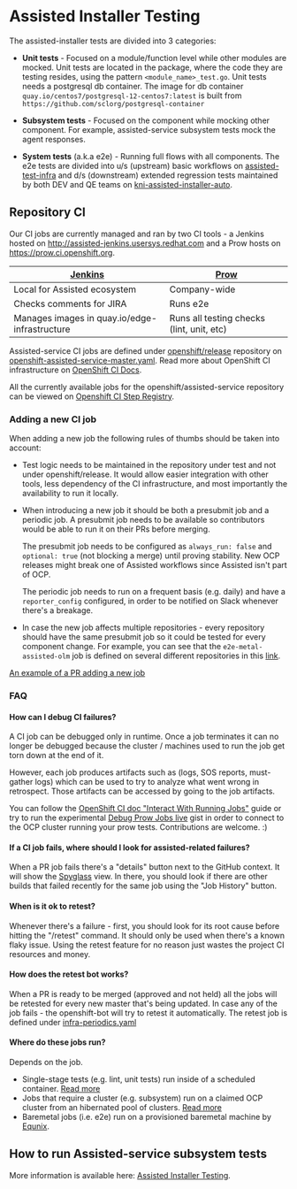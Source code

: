 # Assisted Installer Testing

The assisted-installer tests are divided into 3 categories:

- **Unit tests** - Focused on a module/function level while other modules are mocked.
  Unit tests are located in the package, where the code they are testing resides, using the pattern `<module_name>_test.go`.
  Unit tests needs a postgresql db container. The image for db container `quay.io/centos7/postgresql-12-centos7:latest` is built from `https://github.com/sclorg/postgresql-container`

- **Subsystem tests** - Focused on the component while mocking other component.
  For example, assisted-service subsystem tests mock the agent responses.

- **System tests** (a.k.a e2e) - Running full flows with all components.
  The e2e tests are divided into u/s (upstream) basic workflows on [assisted-test-infra](https://github.com/openshift/assisted-test-infra/tree/master/discovery-infra/tests) and d/s (downstream) extended regression tests maintained by both DEV and QE teams on [kni-assisted-installer-auto](https://gitlab.cee.redhat.com/ocp-edge-qe/kni-assisted-installer-auto/-/tree/master/api_tests).

## Repository CI

Our CI jobs are currently managed and ran by two CI tools - a Jenkins hosted on <http://assisted-jenkins.usersys.redhat.com> and a Prow hosts on <https://prow.ci.openshift.org>.

| [Jenkins](<(http://assisted-jenkins.usersys.redhat.com)>) | [Prow](https://prow.ci.openshift.org)     |
| --------------------------------------------------------- | ----------------------------------------- |
| Local for Assisted ecosystem                              | Company-wide                              |
| Checks comments for JIRA                                  | Runs e2e                                  |
| Manages images in quay.io/edge-infrastructure             | Runs all testing checks (lint, unit, etc) |

Assisted-service CI jobs are defined under [openshift/release](https://github.com/openshift/release) repository on [openshift-assisted-service-master.yaml](https://github.com/openshift/release/blob/master/ci-operator/config/openshift/assisted-service/openshift-assisted-service-master.yaml).
Read more about OpenShift CI infrastructure on [OpenShift CI Docs](https://docs.ci.openshift.org/docs/).

All the currently available jobs for the openshift/assisted-service repository can be viewed on [Openshift CI Step Registry](https://steps.ci.openshift.org/search?job=openshift-assisted-service).

### Adding a new CI job

When adding a new job the following rules of thumbs should be taken into account:

- Test logic needs to be maintained in the repository under test and not under openshift/release.
  It would allow easier integration with other tools, less dependency of the CI infrastructure, and most importantly the availability to run it locally.

- When introducing a new job it should be both a presubmit job and a periodic job. A presubmit job needs to be available so contributors would be able to run it on their PRs before merging.

  The presubmit job needs to be configured as `always_run: false` and `optional: true` (not blocking a merge) until proving stability.
  New OCP releases might break one of Assisted workflows since Assisted isn't part of OCP.

  The periodic job needs to run on a frequent basis (e.g. daily) and have a `reporter_config` configured, in order to be notified on Slack whenever there's a breakage.

- In case the new job affects multiple repositories - every repository should have the same presubmit job so it could be tested for every component change.
  For example, you can see that the `e2e-metal-assisted-olm` job is defined on several different repositories in this [link](https://steps.ci.openshift.org/search?job=e2e-metal-assisted-olm).

[An example of a PR adding a new job](https://github.com/openshift/release/pull/21604)

### FAQ

#### **How can I debug CI failures?**

A CI job can be debugged only in runtime.
Once a job terminates it can no longer be debugged because the cluster / machines used to run the job get torn down at the end of it.

However, each job produces artifacts such as (logs, SOS reports, must-gather logs) which can be used to try to analyze what went wrong in retrospect. Those artifacts can be accessed by going to the job artifacts.

You can follow the [OpenShift CI doc "Interact With Running Jobs"](https://docs.ci.openshift.org/docs/how-tos/interact-with-running-jobs/) guide or try to run the experimental [Debug Prow Jobs live](https://gist.github.com/omertuc/1ef4bdf22f0fedfbde46cf1feb149bb9) gist in order to connect to the OCP cluster running your prow tests. Contributions are welcome. :)

#### **If a CI job fails, where should I look for assisted-related failures?**

When a PR job fails there's a "details" button next to the GitHub context. It will show the [Spyglass](https://github.com/kubernetes/test-infra/tree/master/prow/spyglass) view. In there, you should look if there are other builds that failed recently for the same job using the "Job History" button.

#### **When is it ok to retest?**

Whenever there's a failure - first, you should look for its root cause before hitting the "/retest" command.
It should only be used when there's a known flaky issue.
Using the retest feature for no reason just wastes the project CI resources and money.

#### **How does the retest bot works?**

When a PR is ready to be merged (approved and not held) all the jobs will be retested for every new master that's being updated. In case any of the job fails - the openshift-bot will try to retest it automatically.
The retest job is defined under [infra-periodics.yaml](https://github.com/openshift/release/blob/c121e55f68fb37af41d7cd16877eaa79eeb972f1/ci-operator/jobs/infra-periodics.yaml#L202-L241)

#### **Where do these jobs run?**

Depends on the job.

- Single-stage tests (e.g. lint, unit tests) run inside of a scheduled container. [Read more](https://docs.ci.openshift.org/docs/architecture/ci-operator/#declaring-tests)
- Jobs that require a cluster (e.g. subsystem) run on a claimed OCP cluster from an hibernated pool of clusters.
  [Read more](https://docs.ci.openshift.org/docs/architecture/ci-operator/#testing-with-a-cluster-from-a-cluster-pool)
- Baremetal jobs (i.e. e2e) run on a provisioned baremetal machine by [Equnix](https://www.equinix.nl/).

## How to run Assisted-service subsystem tests

More information is available here: [Assisted Installer Testing](/docs/dev/running-test.md).
